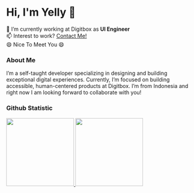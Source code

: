 # Hi, I'm Yelly 👋
🔭 I’m currently working at Digitbox as **UI Engineer**\
📫 Interest to work? [Contact Me!](https://yellyputriw.github.io/simple-contact-link/)\
😄 Nice To Meet You 😄

### About Me
I’m a self-taught developer specializing in designing and building exceptional digital experiences. Currently, I’m focused on building accessible, human-centered products at Digitbox. I’m from Indonesia and right now I am looking forward to collaborate with you!

### Github Statistic
<p align="left">
<a href="https://github.com/yellyputriw">
  <img height="180em" src="https://github-readme-stats-eight-theta.vercel.app/api?username=yellyputriw&show_icons=true&theme=algolia&include_all_commits=true&count_private=true"/>
  <img height="180em" src="https://github-readme-stats-eight-theta.vercel.app/api/top-langs/?username=yellyputriw&layout=compact&langs_count=8&theme=algolia"/>
</a>
</p>


